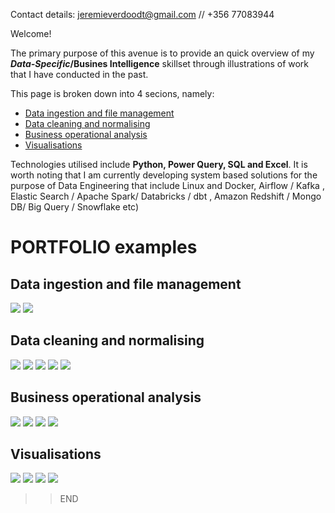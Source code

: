 
Contact details: jeremieverdoodt@gmail.com // +356 77083944

Welcome!

The primary purpose of this avenue is to provide an quick overview of my **_Data-Specific_/Busines Intelligence** skillset through illustrations of work that I have conducted in the past. 

This page is broken down into 4 secions, namely:
 - [Data ingestion and file management](#Data-ingestion-and-file-management) 
 - [Data cleaning and normalising](#Data-cleaning-and-normalising)
 - [Business operational analysis](#Business-operational-analysis)
 - [Visualisations](#Visualisations)

Technologies utilised include **Python, Power Query, SQL and Excel**. It is worth noting that I am currently developing system based solutions for the purpose of Data Engineering that include  Linux and Docker, Airflow / Kafka , Elastic Search / Apache Spark/ Databricks / dbt , Amazon Redshift / Mongo DB/  Big Query / Snowflake etc)

#  PORTFOLIO examples

## Data ingestion and file management
![](/images/Spyder.png)
![](/images/Python_i.PNG) 

## Data cleaning and normalising
![](/images/PowerQuery_i.PNG)
![](/images/ERD_i.PNG)
![](/images/Normalised.PNG)
![](/images/Schema_PBIfinancialanalytics.PNG)
![](/images/SQL_i.PNG)

## Business operational analysis
![](/images/SensitivityAnalysis2.PNG) 
![](/images/SensitivityAnalysis.PNG) 
![](/images/Operational_modeling.PNG) 
![](/images/Capture.PNG)      

## Visualisations
![](/images/Uni_work1.PNG) 
![](/images/Uni_work2_Tab.PNG) 
![](/images/Store_analysis_PBI.PNG) 
![](/images/StoreAnalysis_PBI2.PNG) 

>> END
